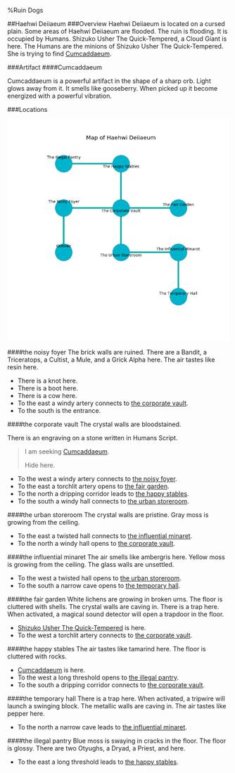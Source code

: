 %Ruin Dogs

##Haehwi Deiiaeum
###Overview
Haehwi Deiiaeum is located on a cursed plain. Some areas of Haehwi Deiiaeum are flooded. The ruin is flooding. It is occupied by Humans. <a name="Shizuko-Usher-The-Quick-Tempered"></a>Shizuko Usher The Quick-Tempered, a Cloud Giant is here. The Humans are the minions of Shizuko Usher The Quick-Tempered. She  is trying to find [Cumcaddaeum](#Cumcaddaeum). 



###Artifact
####<a name="Cumcaddaeum"></a>Cumcaddaeum


Cumcaddaeum is a powerful artifact in the shape of a sharp orb. Light glows away from it. It smells like gooseberry. When picked up it become energized with a powerful vibration. 





###Locations


![](../v2/images/Haehwi-Deiiaeum.png)

####<a name="the-noisy-foyer"></a>the noisy foyer
The brick walls are ruined. There are a Bandit, a Triceratops, a Cultist, a Mule, and a Grick Alpha here. The air tastes like resin here. 



* There is a knot here.
* There is a boot here.
* There is a cow here.
* To the east a windy artery connects to [the corporate vault](#the-corporate-vault).
* To the south is the entrance.


####<a name="the-corporate-vault"></a>the corporate vault
The crystal walls are bloodstained. 

There is an engraving on a stone written in Humans Script. 

> I am seeking [Cumcaddaeum](#Cumcaddaeum).
>
> Hide here.
>


* To the west a windy artery connects to [the noisy foyer](#the-noisy-foyer).
* To the east a torchlit artery opens to [the fair garden](#the-fair-garden).
* To the north a dripping corridor leads to [the happy stables](#the-happy-stables).
* To the south a windy hall connects to [the urban storeroom](#the-urban-storeroom).


####<a name="the-urban-storeroom"></a>the urban storeroom
The crystal walls are pristine. Gray moss is growing from the ceiling. 



* To the east a twisted hall connects to [the influential minaret](#the-influential-minaret).
* To the north a windy hall opens to [the corporate vault](#the-corporate-vault).


####<a name="the-influential-minaret"></a>the influential minaret
The air smells like ambergris here. Yellow moss is growing from the ceiling. The glass walls are unsettled. 



* To the west a twisted hall opens to [the urban storeroom](#the-urban-storeroom).
* To the south a narrow cave opens to [the temporary hall](#the-temporary-hall).


####<a name="the-fair-garden"></a>the fair garden
White lichens are growing in broken urns. The floor is cluttered with shells. The crystal walls are caving in. There is a trap here. When activated, a magical sound detector will open a trapdoor in the floor. 



* [Shizuko Usher The Quick-Tempered](#Shizuko-Usher-The-Quick-Tempered) is here.
* To the west a torchlit artery connects to [the corporate vault](#the-corporate-vault).


####<a name="the-happy-stables"></a>the happy stables
The air tastes like tamarind here. The floor is cluttered with rocks. 



* [Cumcaddaeum](#Cumcaddaeum) is here.
* To the west a long threshold opens to [the illegal pantry](#the-illegal-pantry).
* To the south a dripping corridor connects to [the corporate vault](#the-corporate-vault).


####<a name="the-temporary-hall"></a>the temporary hall
There is a trap here. When activated, a tripwire will launch a swinging block. The metallic walls are caving in. The air tastes like pepper here. 



* To the north a narrow cave leads to [the influential minaret](#the-influential-minaret).


####<a name="the-illegal-pantry"></a>the illegal pantry
Blue moss is swaying in cracks in the floor. The floor is glossy. There are two Otyughs, a Dryad, a Priest, and  here. 



* To the east a long threshold leads to [the happy stables](#the-happy-stables).


